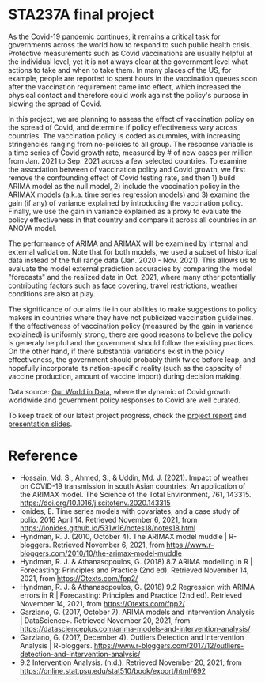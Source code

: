 # STA237A final project

As the Covid-19 pandemic continues, it remains a critical task for governments across the world how to respond to such public health crisis. Protective measurements such as Covid  vaccinations are usually helpful at the individual level, yet it is not always clear at the government level what actions to take and when to take them. In many places of the US, for example, people are reported to spent hours in the vaccination queues soon after the vaccination requirement came into effect, which increased the physical contact and therefore could work against the policy's purpose in slowing the spread of Covid.

In this project, we are planning to assess the effect of vaccination policy on the spread of Covid, and determine if policy effectiveness vary across countries. The vaccination policy is coded as dummies, with increasing stringencies ranging from no-policies to all group. The response variable is a time series of Covid growth rate, measured by # of new cases per million from Jan. 2021 to Sep. 2021 across a few selected countries. To examine the association between of vaccination policy and Covid growth, we first remove the confounding effect of Covid testing rate, and then 1) build ARIMA model as the null model, 2) include the vaccination policy in the ARIMAX models (a.k.a. time series regression models) and 3) examine the gain (if any) of variance explained by introducing the vaccination policy. Finally, we use the gain in variance explained as a proxy to evaluate the policy effectiveness in that country and compare it across all countries in an ANOVA model. 

The performance of ARIMA and ARIMAX will be examined by internal and external validation. Note that for both models, we used a subset of historical data instead of the full range data (Jan. 2020 - Nov. 2021). This allows us to evaluate the model external prediction accuracies by comparing the model "forecasts" and the realized data in Oct. 2021, where many other potentially contributing factors such as face covering, travel restrictions, weather conditions are also at play.

The significance of our aims lie in our abilities to make suggestions to policy makers in countries where they have not publicized vaccination guidelines. If the effectiveness of vaccination policy (measured by the gain in variance explained) is uniformly strong, there are good reasons to believe the policy is generaly helpful and the government should follow the existing practices. On the other hand, if there substantial variations exist in the policy effectiveness, the government should probably think twice before leap, and hopefully incorporate its nation-specific reality (such as the capacity of vaccine production, amount of vaccine import) during decision making.
 
Data source: [Our World in Data](https://ourworldindata.org/), where the dynamic of Covid growth worldwide and government policy responses to Covid are well curated. 

To keep track of our latest project progress, check the [project report](https://docs.google.com/document/d/1mLVGCqgoFnD9lBLHMLsJCH9e5bdnuzaUxqxj2XuNoJ4/edit?usp=sharing) and [presentation slides](https://docs.google.com/presentation/d/1vkR1hbfJ4n93x9V6-DSgULi_Gs2n-iIjJObrVRvfapo/edit?usp=sharing).

# Reference
+ Hossain, Md. S., Ahmed, S., & Uddin, Md. J. (2021). Impact of weather on COVID-19 transmission in south Asian countries: An application of the ARIMAX model. The Science of the Total Environment, 761, 143315. https://doi.org/10.1016/j.scitotenv.2020.143315
+ Ionides, E. Time series models with covariates, and a case study of polio. 2016 April 14. Retrieved November 6, 2021, from https://ionides.github.io/531w16/notes18/notes18.html
+ Hyndman, R. J. (2010, October 4). The ARIMAX model muddle | R-bloggers. Retrieved November 6, 2021, from https://www.r-bloggers.com/2010/10/the-arimax-model-muddle
+ Hyndman, R. J. & Athanasopoulos, G. (2018) 8.7 ARIMA modelling in R | Forecasting: Principles and Practice (2nd ed). Retrieved November 14, 2021, from https://Otexts.com/fpp2/
+ Hyndman, R. J. & Athanasopoulos, G. (2018) 9.2 Regression with ARIMA errors in R | Forecasting: Principles and Practice (2nd ed). Retrieved November 14, 2021, from https://Otexts.com/fpp2/
+ Garziano, G. (2017, October 7). ARIMA models and Intervention Analysis | DataScience+. Retrieved November 20, 2021, from https://datascienceplus.com/arima-models-and-intervention-analysis/
+ Garziano, G. (2017, December 4). Outliers Detection and Intervention Analysis | R-bloggers. https://www.r-bloggers.com/2017/12/outliers-detection-and-intervention-analysis/
+ 9.2 Intervention Analysis. (n.d.). Retrieved November 20, 2021, from https://online.stat.psu.edu/stat510/book/export/html/692
